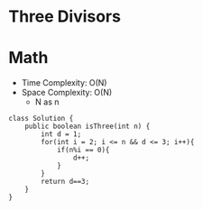 # Three Divisors

# Math

- Time Complexity: O(N)
- Space Complexity: O(N)
  - N as n

```
class Solution {
    public boolean isThree(int n) {
        int d = 1;
        for(int i = 2; i <= n && d <= 3; i++){
            if(n%i == 0){
                d++;
            }
        }
        return d==3;
    }
}
```
